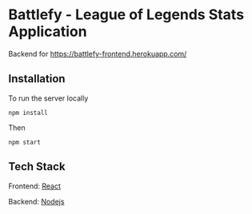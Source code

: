 # Battlefy - League of Legends Stats Application

Backend for https://battlefy-frontend.herokuapp.com/

## Installation

To run the server locally

`
npm install
`

Then

`
npm start
`

## Tech Stack

Frontend: [React](https://reactjs.org/)

Backend: [Nodejs](https://nodejs.org/en/)
